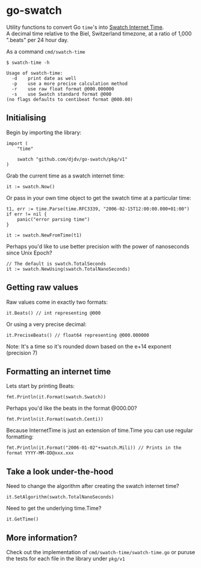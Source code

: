 # go-swatch

Utility functions to convert Go `time`'s into [Swatch Internet Time](https://en.wikipedia.org/wiki/Swatch_Internet_Time).  
A decimal time relative to the Biel, Switzerland timezone, at a ratio of 1,000 ".beats" per 24 hour day.


As a command `cmd/swatch-time`
```
$ swatch-time -h

Usage of swatch-time:
  -d    print date as well
  -p    use a more precise calculation method
  -r    use raw float format @000.000000
  -s    use Swatch standard format @000
(no flags defaults to centibeat format @000.00)
```

## Initialising
Begin by importing the library:
```
import (
	"time"

	swatch "github.com/djdv/go-swatch/pkg/v1"
)
```

Grab the current time as a swatch internet time:
```
it := swatch.Now()
```

Or pass in your own time object to get the swatch time at a particular time:
```
t1, err := time.Parse(time.RFC3339, "2006-02-15T12:00:00.000+01:00")
if err != nil {
	panic("error parsing time")
}

it := swatch.NewFromTime(t1)
```

Perhaps you'd like to use better precision with the power of nanoseconds since Unix Epoch?
```
// The default is swatch.TotalSeconds
it := swatch.NewUsing(swatch.TotalNanoSeconds)
```

## Getting raw values
Raw values come in exactly two formats:
```
it.Beats() // int representing @000
```

Or using a very precise decimal:
```
it.PreciseBeats() // float64 representing @000.000000
```

Note: It's a time so it's rounded down based on the e+14 exponent (precision 7)

## Formatting an internet time
Lets start by printing Beats:
```
fmt.Println(it.Format(swatch.Swatch))
```

Perhaps you'd like the beats in the format @000.00?
```
fmt.Println(it.Format(swatch.Centi))
```

Because InternetTime is just an extension of time.Time you can use regular formatting:
```
fmt.Println(it.Format("2006-01-02"+swatch.Mili)) // Prints in the format YYYY-MM-DD@xxx.xxx
```

## Take a look under-the-hood
Need to change the algorithm after creating the swatch internet time?
```
it.SetAlgorithm(swatch.TotalNanoSeconds)
```

Need to get the underlying time.Time?
```
it.GetTime()
```

## More information?
Check out the implementation of `cmd/swatch-time/swatch-time.go` or puruse the tests for each file in the library under `pkg/v1`